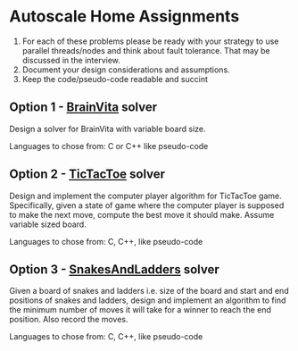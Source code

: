 # Autoscale Home Assignments

1. For each of these problems please be ready with your strategy to use parallel threads/nodes and think about fault tolerance. That may be discussed in the interview.
2. Document your design considerations and assumptions.
3. Keep the code/pseudo-code readable and succint


## Option 1 - [BrainVita](https://en.wikipedia.org/wiki/Peg_solitaire) solver

Design a solver for BrainVita with variable board size.

Languages to chose from: C or C++ like pseudo-code

## Option 2 - [TicTacToe](https://en.wikipedia.org/wiki/Tic-tac-toe) solver

Design and implement the computer player algorithm for TicTacToe game. Specifically, given a state of game where the computer player is supposed to make the next move, compute the best move it should make. Assume variable sized board.

Languages to chose from: C, C++, like pseudo-code

## Option 3 - [SnakesAndLadders](https://en.wikipedia.org/wiki/Snakes_and_ladders) solver

Given a board of snakes and ladders i.e. size of the board and start and end positions of snakes and ladders, design and implement an algorithm to find the minimum number of moves it will take for a winner to reach the end position. Also record the moves.

Languages to chose from: C, C++, like pseudo-code
